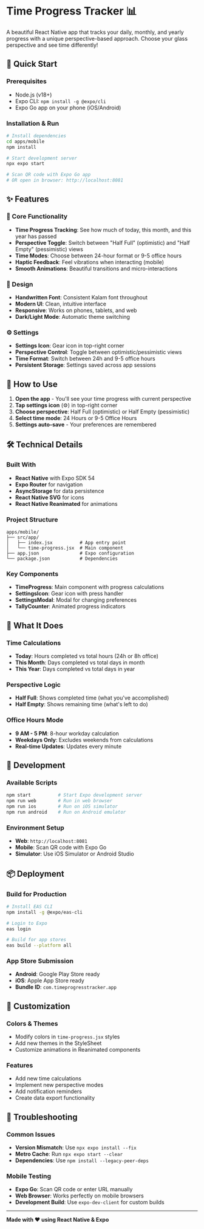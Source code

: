 # Time Progress Tracker 📊

A beautiful React Native app that tracks your daily, monthly, and yearly progress with a unique perspective-based approach. Choose your glass perspective and see time differently!

## 🚀 Quick Start

### Prerequisites
- Node.js (v18+)
- Expo CLI: `npm install -g @expo/cli`
- Expo Go app on your phone (iOS/Android)

### Installation & Run
```bash
# Install dependencies
cd apps/mobile
npm install

# Start development server
npx expo start

# Scan QR code with Expo Go app
# OR open in browser: http://localhost:8081
```

## ✨ Features

### 🎯 Core Functionality
- **Time Progress Tracking**: See how much of today, this month, and this year has passed
- **Perspective Toggle**: Switch between "Half Full" (optimistic) and "Half Empty" (pessimistic) views
- **Time Modes**: Choose between 24-hour format or 9-5 office hours
- **Haptic Feedback**: Feel vibrations when interacting (mobile)
- **Smooth Animations**: Beautiful transitions and micro-interactions

### 🎨 Design
- **Handwritten Font**: Consistent Kalam font throughout
- **Modern UI**: Clean, intuitive interface
- **Responsive**: Works on phones, tablets, and web
- **Dark/Light Mode**: Automatic theme switching

### ⚙️ Settings
- **Settings Icon**: Gear icon in top-right corner
- **Perspective Control**: Toggle between optimistic/pessimistic views
- **Time Format**: Switch between 24h and 9-5 office hours
- **Persistent Storage**: Settings saved across app sessions

## 📱 How to Use

1. **Open the app** - You'll see your time progress with current perspective
2. **Tap settings icon** (⚙️) in top-right corner
3. **Choose perspective**: Half Full (optimistic) or Half Empty (pessimistic)
4. **Select time mode**: 24 Hours or 9-5 Office Hours
5. **Settings auto-save** - Your preferences are remembered

## 🛠️ Technical Details

### Built With
- **React Native** with Expo SDK 54
- **Expo Router** for navigation
- **AsyncStorage** for data persistence
- **React Native SVG** for icons
- **React Native Reanimated** for animations

### Project Structure
```
apps/mobile/
├── src/app/
│   ├── index.jsx          # App entry point
│   └── time-progress.jsx  # Main component
├── app.json               # Expo configuration
└── package.json           # Dependencies
```

### Key Components
- **TimeProgress**: Main component with progress calculations
- **SettingsIcon**: Gear icon with press handler
- **SettingsModal**: Modal for changing preferences
- **TallyCounter**: Animated progress indicators

## 🎯 What It Does

### Time Calculations
- **Today**: Hours completed vs total hours (24h or 8h office)
- **This Month**: Days completed vs total days in month
- **This Year**: Days completed vs total days in year

### Perspective Logic
- **Half Full**: Shows completed time (what you've accomplished)
- **Half Empty**: Shows remaining time (what's left to do)

### Office Hours Mode
- **9 AM - 5 PM**: 8-hour workday calculation
- **Weekdays Only**: Excludes weekends from calculations
- **Real-time Updates**: Updates every minute

## 🔧 Development

### Available Scripts
```bash
npm start          # Start Expo development server
npm run web        # Run in web browser
npm run ios        # Run on iOS simulator
npm run android    # Run on Android emulator
```

### Environment Setup
- **Web**: `http://localhost:8081`
- **Mobile**: Scan QR code with Expo Go
- **Simulator**: Use iOS Simulator or Android Studio

## 📦 Deployment

### Build for Production
```bash
# Install EAS CLI
npm install -g @expo/eas-cli

# Login to Expo
eas login

# Build for app stores
eas build --platform all
```

### App Store Submission
- **Android**: Google Play Store ready
- **iOS**: Apple App Store ready
- **Bundle ID**: `com.timeprogresstracker.app`

## 🎨 Customization

### Colors & Themes
- Modify colors in `time-progress.jsx` styles
- Add new themes in the StyleSheet
- Customize animations in Reanimated components

### Features
- Add new time calculations
- Implement new perspective modes
- Add notification reminders
- Create data export functionality

## 🐛 Troubleshooting

### Common Issues
- **Version Mismatch**: Use `npx expo install --fix`
- **Metro Cache**: Run `npx expo start --clear`
- **Dependencies**: Use `npm install --legacy-peer-deps`

### Mobile Testing
- **Expo Go**: Scan QR code or enter URL manually
- **Web Browser**: Works perfectly on mobile browsers
- **Development Build**: Use `expo-dev-client` for custom builds

---

**Made with ❤️ using React Native & Expo**
